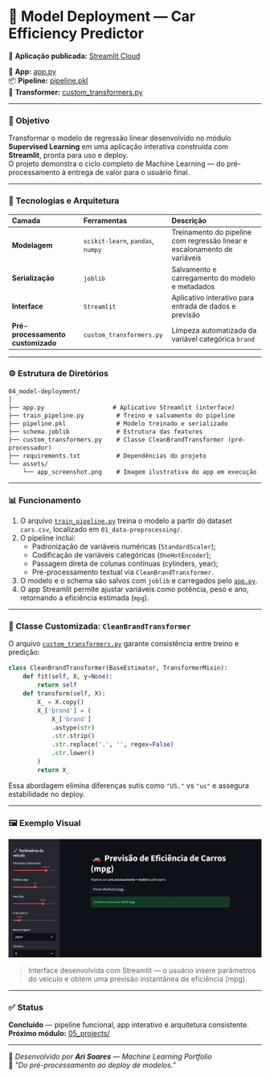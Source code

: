 # 🚗 Model Deployment — Car Efficiency Predictor

🚀 **Aplicação publicada:** [Streamlit Cloud](https://eficiencia-carros-by-ari-soares.streamlit.app/)

📍 **App:** [app.py](./app.py)  
📦 **Pipeline:** [pipeline.pkl](./pipeline.pkl)  
🧩 **Transformer:** [custom_transformers.py](./custom_transformers.py)

---

### 🎯 Objetivo
Transformar o modelo de regressão linear desenvolvido no módulo **Supervised Learning** em uma aplicação interativa construída com **Streamlit**, pronta para uso e deploy.  
O projeto demonstra o ciclo completo de Machine Learning — do pré-processamento à entrega de valor para o usuário final.

---

### 🧠 Tecnologias e Arquitetura

| Camada | Ferramentas | Descrição |
|:--|:--|:--|
| **Modelagem** | `scikit-learn`, `pandas`, `numpy` | Treinamento do pipeline com regressão linear e escalonamento de variáveis |
| **Serialização** | `joblib` | Salvamento e carregamento do modelo e metadados |
| **Interface** | `Streamlit` | Aplicativo interativo para entrada de dados e previsão |
| **Pré-processamento customizado** | `custom_transformers.py` | Limpeza automatizada da variável categórica `brand` |

---

### ⚙️ Estrutura de Diretórios
```
04_model-deployment/
│
├── app.py                   # Aplicativo Streamlit (interface)
├── train_pipeline.py         # Treino e salvamento do pipeline
├── pipeline.pkl              # Modelo treinado e serializado
├── schema.joblib             # Estrutura das features
├── custom_transformers.py    # Classe CleanBrandTransformer (pré-processador)
├── requirements.txt          # Dependências do projeto
└── assets/
    └── app_screenshot.png    # Imagem ilustrativa do app em execução
```

---

### 📊 Funcionamento

1. O arquivo [`train_pipeline.py`](./train_pipeline.py) treina o modelo a partir do dataset `cars.csv`, localizado em `01_data-preprocessing/`.
2. O pipeline inclui:
   - Padronização de variáveis numéricas (`StandardScaler`);
   - Codificação de variáveis categóricas (`OneHotEncoder`);
   - Passagem direta de colunas contínuas (cylinders, year);
   - Pré-processamento textual via `CleanBrandTransformer`.
3. O modelo e o schema são salvos com `joblib` e carregados pelo [`app.py`](./app.py).
4. O app Streamlit permite ajustar variáveis como potência, peso e ano, retornando a eficiência estimada (`mpg`).

---

### 🧩 Classe Customizada: `CleanBrandTransformer`

O arquivo [`custom_transformers.py`](./custom_transformers.py) garante consistência entre treino e predição:

```python
class CleanBrandTransformer(BaseEstimator, TransformerMixin):
    def fit(self, X, y=None):
        return self
    def transform(self, X):
        X_ = X.copy()
        X_['brand'] = (
            X_['brand']
            .astype(str)
            .str.strip()
            .str.replace('.', '', regex=False)
            .str.lower()
        )
        return X_
```

Essa abordagem elimina diferenças sutis como `"US."` vs `"us"` e assegura estabilidade no deploy.

---

### 🖼️ Exemplo Visual
![App Preview](./assets/app_preview.jpg)

> Interface desenvolvida com Streamlit — o usuário insere parâmetros do veículo e obtém uma previsão instantânea de eficiência (mpg).

---

### ✅ Status
**Concluído** — pipeline funcional, app interativo e arquitetura consistente.  
**Próximo módulo:** [05_projects/](../05_projects/)

---

📌 *Desenvolvido por **Ari Soares** — Machine Learning Portfolio*  
🧠 *"Do pré-processamento ao deploy de modelos."*
